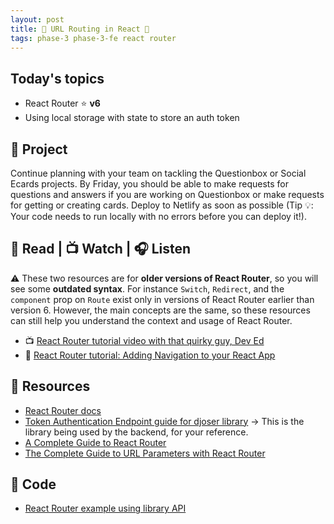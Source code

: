 ```yaml
---
layout: post
title: 🦊 URL Routing in React 🦊
tags: phase-3 phase-3-fe react router
---
```


## Today's topics

- React Router ⭐ **v6**
- Using local storage with state to store an auth token

## 🎯 Project

Continue planning with your team on tackling the Questionbox or Social Ecards projects. By Friday, you should be able to make requests for questions and answers if you are working on Questionbox or make requests for getting or creating cards. Deploy to Netlify as soon as possible (Tip 💡: Your code needs to run locally with no errors before you can deploy it!).

## 📖 Read | 📺 Watch | 🎧 Listen

⚠️ These two resources are for **older versions of React Router**, so you will see some **outdated syntax**. For instance `Switch`, `Redirect`, and the `component` prop on `Route` exist only in versions of React Router earlier than version 6. However, the main concepts are the same, so these resources can still help you understand the context and usage of React Router.

- 📺 [React Router tutorial video with that quirky guy, Dev Ed](https://www.youtube.com/watch?v=Law7wfdg_ls)
- 📖 [React Router tutorial: Adding Navigation to your React App](https://faun.pub/react-router-tutorial-adding-navigation-to-your-react-app-8cd8d0dacc31)

## 🔖 Resources

- [React Router docs](https://reactrouter.com/docs/en/v6)
- [Token Authentication Endpoint guide for djoser library](https://djoser.readthedocs.io/en/latest/token_endpoints.html) -> This is the library being used by the backend, for your reference.
- [A Complete Guide to React Router](https://ui.dev/react-router-tutorial/)
- [The Complete Guide to URL Parameters with React Router](https://ui.dev/react-router-url-parameters/)

## 🦉 Code

- [React Router example using library API](https://github.com/Momentum-Team-10/example-react-router)
